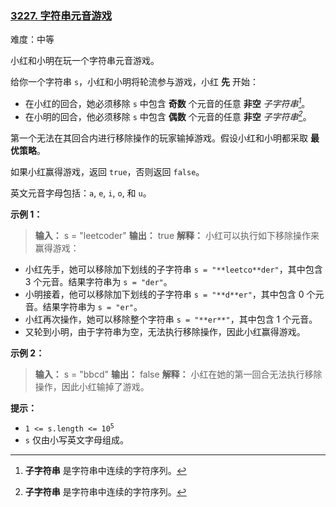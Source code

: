 ### [3227\. 字符串元音游戏](https://leetcode.cn/problems/vowels-game-in-a-string/)

难度：中等

小红和小明在玩一个字符串元音游戏。

给你一个字符串 `s`，小红和小明将轮流参与游戏，小红 **先** 开始：

- 在小红的回合，她必须移除 `s` 中包含 **奇数** 个元音的任意 **非空** _子字符串[^1]_。
- 在小明的回合，他必须移除 `s` 中包含 **偶数** 个元音的任意 **非空** _子字符串[^1]_。

第一个无法在其回合内进行移除操作的玩家输掉游戏。假设小红和小明都采取 **最优策略**。

如果小红赢得游戏，返回 `true`，否则返回 `false`。

英文元音字母包括：`a`, `e`, `i`, `o`, 和 `u`。

**示例 1：**

> **输入：** s = "leetcoder"
> **输出：** true
> **解释：**
> 小红可以执行如下移除操作来赢得游戏：
>
- 小红先手，她可以移除加下划线的子字符串 `s = "**leetco**der"`，其中包含 $3$ 个元音。结果字符串为 `s = "der"`。
- 小明接着，他可以移除加下划线的子字符串 `s = "**d**er"`，其中包含 $0$ 个元音。结果字符串为 `s = "er"`。
- 小红再次操作，她可以移除整个字符串 `s = "**er**"`，其中包含 $1$ 个元音。
- 又轮到小明，由于字符串为空，无法执行移除操作，因此小红赢得游戏。

**示例 2：**

> **输入：** s = "bbcd"
> **输出：** false
> **解释：**
> 小红在她的第一回合无法执行移除操作，因此小红输掉了游戏。

**提示：**

- <code>1 <= s.length <= 10<sup>5</sup></code>
- `s` 仅由小写英文字母组成。

[^1]: **子字符串** 是字符串中连续的字符序列。
